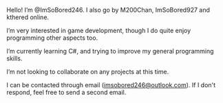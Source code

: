 Hello! I’m @ImSoBored246. I also go by M200Chan, ImSoBored927 and kthered online. 

I’m very interested in game development, though I do quite enjoy programming other aspects too.

I’m currently learning C#, and trying to improve my general programming skills.

I’m not looking to collaborate on any projects at this time.

I can be contacted through email (imsobored246@outlook.com). If I don't respond, feel free to send a second email.

